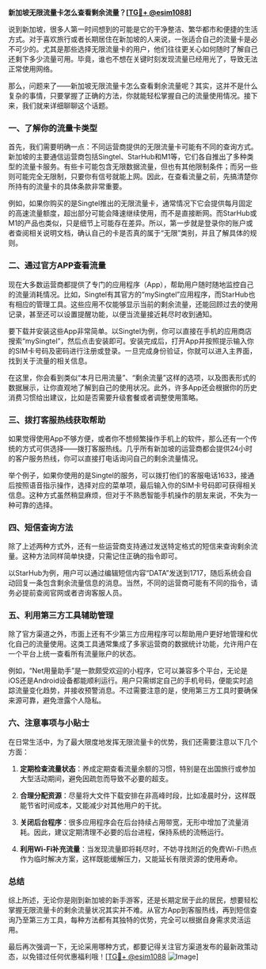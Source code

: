 **新加坡无限流量卡怎么查看剩余流量？[[TG💪+ @esim1088](https://t.me/s/esim1088)]**

说到新加坡，很多人第一时间想到的可能是它的干净整洁、繁华都市和便捷的生活方式。对于喜欢旅行或者长期居住在新加坡的人来说，一张适合自己的流量卡是必不可少的。尤其是那些选择无限流量卡的用户，他们往往更关心如何随时了解自己还剩下多少流量可用。毕竟，谁也不想在关键时刻发现流量已经用光了，导致无法正常使用网络。

那么，问题来了——新加坡无限流量卡怎么查看剩余流量呢？其实，这并不是什么复杂的事情，只要掌握了正确的方法，你就能轻松掌握自己的流量使用情况。接下来，我们就来详细聊聊这个话题。

### **一、了解你的流量卡类型**

首先，我们需要明确一点：不同运营商提供的无限流量卡可能有不同的查询方式。新加坡的主要通信运营商包括Singtel、StarHub和M1等，它们各自推出了多种类型的流量卡服务。有些卡可能包含无限数据流量，但也有其他限制条件；而另一些则可能完全无限制，只要你有信号就能上网。因此，在查看流量之前，先搞清楚你所持有的流量卡的具体条款非常重要。

例如，如果你购买的是Singtel推出的无限流量卡，通常情况下它会提供每月固定的高速流量额度，超出部分可能会降速继续使用，而不是直接断网。而StarHub或M1的产品也类似，只是细节上可能存在差异。所以，第一步就是登录你的账户或者查阅相关说明文档，确认自己的卡是否真的属于“无限”类别，并且了解具体的规则。

### **二、通过官方APP查看流量**

现在大多数运营商都提供了专门的应用程序（App），帮助用户随时随地监控自己的流量消耗情况。比如，Singtel有其官方的“mySingtel”应用程序，而StarHub也有相应的管理工具。这些应用不仅能够显示当前的剩余流量，还能回顾过去的使用记录，甚至还可以设置提醒功能，以便当流量接近耗尽时收到通知。

要下载并安装这些App非常简单。以Singtel为例，你可以直接在手机的应用商店搜索“mySingtel”，然后点击安装即可。安装完成后，打开App并按照提示输入你的SIM卡号码及密码进行注册或登录。一旦完成身份验证，你就可以进入主界面，找到关于流量的相关信息。

在这里，你会看到类似“本月已用流量”、“剩余流量”这样的选项，以及图表形式的数据展示，让你直观地了解到自己的使用状况。此外，许多App还会根据你的历史消费习惯给出建议，比如是否需要升级套餐或者调整使用策略。

### **三、拨打客服热线获取帮助**

如果觉得使用App不够方便，或者你不想频繁操作手机上的软件，那么还有一个传统的方式可供选择——拨打客服热线。几乎所有新加坡的运营商都会提供24小时的客户服务热线，你可以直接打电话询问自己的剩余流量情况。

举个例子，如果你使用的是Singtel的服务，可以拨打他们的客服电话1633，接通后按照语音指示操作，选择对应的菜单项，最后输入你的SIM卡号码即可获得相关信息。这种方式虽然稍显麻烦，但对于不熟悉智能手机操作的朋友来说，不失为一种可靠的选择。

### **四、短信查询方法**

除了上述两种方式外，还有一些运营商支持通过发送特定格式的短信来查询剩余流量。这种方法同样简单快捷，只需记住正确的指令即可。

以StarHub为例，用户可以通过编辑短信内容“DATA”发送到1717，随后系统会自动回复一条包含剩余流量信息的消息。当然，不同的运营商可能有不同的指令，请务必提前查阅官网或者咨询客服人员。

### **五、利用第三方工具辅助管理**

除了官方渠道之外，市面上还有不少第三方应用程序可以帮助用户更好地管理和优化自己的流量使用。这类工具通常集成了多家运营商的数据统计功能，允许用户在一个平台上统一查看所有流量账户的状态。

例如，“Net用量助手”是一款颇受欢迎的小程序，它可以兼容多个平台，无论是iOS还是Android设备都能顺利运行。用户只需绑定自己的手机号码，便能实时追踪流量变化趋势，并接收预警消息。不过需要注意的是，使用第三方工具时要确保来源可靠，避免泄露个人隐私。

### **六、注意事项与小贴士**

在日常生活中，为了最大限度地发挥无限流量卡的优势，我们还需要注意以下几个方面：

1. **定期检查流量状态**：养成定期查看流量余额的习惯，特别是在出国旅行或参加大型活动期间，避免因疏忽而导致不必要的超支。
   
2. **合理分配资源**：尽量将大文件下载安排在非高峰时段，比如凌晨时分，这样既能节省时间成本，又能减少对其他用户的干扰。
   
3. **关闭后台程序**：很多应用程序会在后台持续占用带宽，无形中增加了流量消耗。因此，建议定期清理不必要的后台进程，保持系统的流畅运行。
   
4. **利用Wi-Fi补充流量**：当发现流量即将耗尽时，不妨寻找附近的免费Wi-Fi热点作为临时解决方案，这样既能缓解压力，又能延长有限资源的使用寿命。

### **总结**

综上所述，无论你是刚到新加坡的新手游客，还是长期定居于此的居民，想要轻松掌握无限流量卡的剩余流量状况其实并不难。从官方App到客服热线，再到短信查询乃至第三方工具，每种方法都有其独特的优势，完全可以根据自身需求灵活运用。

最后再次强调一下，无论采用哪种方式，都要记得关注官方渠道发布的最新政策动态，以免错过任何优惠福利哦！[[TG💪+ @esim1088](https://t.me/s/esim1088) ![Image](https://i.postimg.cc/4NQfJmqS/Snipaste-2025-05-13-00-14-12.png)]